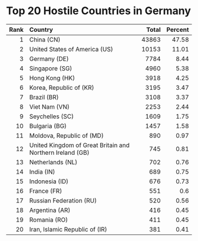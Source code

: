 # Top 20 Hostile Countries in Germany

| Rank | Country | Total | Percent |
| ---: | :------ | ----: | ------: |
| 1 | China (CN) | 43863 | 47.58 |
| 2 | United States of America (US) | 10153 | 11.01 |
| 3 | Germany (DE) | 7784 | 8.44 |
| 4 | Singapore (SG) | 4960 | 5.38 |
| 5 | Hong Kong (HK) | 3918 | 4.25 |
| 6 | Korea, Republic of (KR) | 3195 | 3.47 |
| 7 | Brazil (BR) | 3108 | 3.37 |
| 8 | Viet Nam (VN) | 2253 | 2.44 |
| 9 | Seychelles (SC) | 1609 | 1.75 |
| 10 | Bulgaria (BG) | 1457 | 1.58 |
| 11 | Moldova, Republic of (MD) | 890 | 0.97 |
| 12 | United Kingdom of Great Britain and Northern Ireland (GB) | 745 | 0.81 |
| 13 | Netherlands (NL) | 702 | 0.76 |
| 14 | India (IN) | 689 | 0.75 |
| 15 | Indonesia (ID) | 676 | 0.73 |
| 16 | France (FR) | 551 | 0.6 |
| 17 | Russian Federation (RU) | 520 | 0.56 |
| 18 | Argentina (AR) | 416 | 0.45 |
| 19 | Romania (RO) | 411 | 0.45 |
| 20 | Iran, Islamic Republic of (IR) | 381 | 0.41 |
